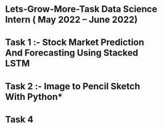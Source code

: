 # Lets-Grow-More-Task    Data Science Intern       ( May 2022 – June 2022)                                                                                                                                                 
# Task 1 :-  Stock Market Prediction And Forecasting Using Stacked LSTM
# Task 2 :- Image to Pencil Sketch With Python*
# Task 4
